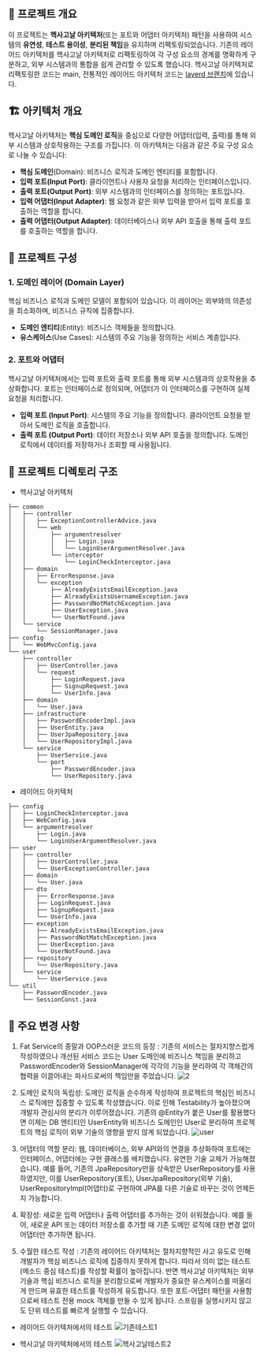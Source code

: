## 🎯 프로젝트 개요

이 프로젝트는 **헥사고날 아키텍처**(또는 포트와 어댑터 아키텍처) 패턴을 사용하여 시스템의 **유연성**, **테스트 용이성**, **분리된 책임**을 유지하며 리팩토링되었습니다. 기존의 레이어드 아키텍처를 헥사고날 아키텍처로 리팩토링하여 각 구성 요소의 경계를 명확하게 구분하고, 외부 시스템과의 통합을 쉽게 관리할 수 있도록 했습니다.
헥사고날 아키텍처로 리팩토링한 코드는 main, 전통적인 레이어드 아키텍처 코드는 [layerd 브랜치](https://github.com/hyukjunkim1116/spring-hexagonal/tree/layerd)에 있습니다.

## 🏗️ 아키텍처 개요

헥사고날 아키텍처는 **핵심 도메인 로직**을 중심으로 다양한 어댑터(입력, 출력)를 통해 외부 시스템과 상호작용하는 구조를 가집니다. 이 아키텍처는 다음과 같은 주요 구성 요소로 나눌 수 있습니다:

- **핵심 도메인**(Domain): 비즈니스 로직과 도메인 엔티티를 포함합니다.
- **입력 포트(Input Port)**: 클라이언트나 사용자 요청을 처리하는 인터페이스입니다.
- **출력 포트(Output Port)**: 외부 시스템과의 인터페이스를 정의하는 포트입니다.
- **입력 어댑터(Input Adapter)**: 웹 요청과 같은 외부 입력을 받아서 입력 포트를 호출하는 역할을 합니다.
- **출력 어댑터(Output Adapter)**: 데이터베이스나 외부 API 호출을 통해 출력 포트를 호출하는 역할을 합니다.

## 🔧 프로젝트 구성

### 1. **도메인 레이어 (Domain Layer)**

핵심 비즈니스 로직과 도메인 모델이 포함되어 있습니다. 이 레이어는 외부와의 의존성을 최소화하며, 비즈니스 규칙에 집중합니다.  
- **도메인 엔티티**(Entity): 비즈니스 객체들을 정의합니다.
- **유스케이스**(Use Cases): 시스템의 주요 기능을 정의하는 서비스 계층입니다.

### 2. **포트와 어댑터**

헥사고날 아키텍처에서는 입력 포트와 출력 포트를 통해 외부 시스템과의 상호작용을 추상화합니다. 포트는 인터페이스로 정의되며, 어댑터가 이 인터페이스를 구현하여 실제 요청을 처리합니다.

- **입력 포트 (Input Port)**: 시스템의 주요 기능을 정의합니다. 클라이언트 요청을 받아서 도메인 로직을 호출합니다.
- **출력 포트 (Output Port)**: 데이터 저장소나 외부 API 호출을 정의합니다. 도메인 로직에서 데이터를 저장하거나 조회할 때 사용됩니다.

## 📂 프로젝트 디렉토리 구조

- 헥사고날 아키텍처

```
├── common
│   ├── controller
│   │   ├── ExceptionControllerAdvice.java
│   │   └── web
│   │       ├── argumentresolver
│   │       │   ├── Login.java
│   │       │   └── LoginUserArgumentResolver.java
│   │       └── interceptor
│   │           └── LoginCheckInterceptor.java
│   ├── domain
│   │   ├── ErrorResponse.java
│   │   └── exception
│   │       ├── AlreadyExistsEmailException.java
│   │       ├── AlreadyExistsUsernameException.java
│   │       ├── PasswordNotMatchException.java
│   │       ├── UserException.java
│   │       └── UserNotFound.java
│   └── service
│       └── SessionManager.java
├── config
│   └── WebMvcConfig.java
└── user
    ├── controller
    │   ├── UserController.java
    │   └── request
    │       ├── LoginRequest.java
    │       ├── SignupRequest.java
    │       └── UserInfo.java
    ├── domain
    │   └── User.java
    ├── infrastructure
    │   ├── PasswordEncoderImpl.java
    │   ├── UserEntity.java
    │   ├── UserJpaRepository.java
    │   └── UserRepositoryImpl.java
    └── service
        ├── UserService.java
        └── port
            ├── PasswordEncoder.java
            └── UserRepository.java
```

- 레이어드 아키텍처

```
├── config
│   ├── LoginCheckInterceptor.java
│   ├── WebConfig.java
│   └── argumentresolver
│       ├── Login.java
│       └── LoginUserArgumentResolver.java
├── user
│   ├── controller
│   │   ├── UserController.java
│   │   └── UserExceptionController.java
│   ├── domain
│   │   └── User.java
│   ├── dto
│   │   ├── ErrorResponse.java
│   │   ├── LoginRequest.java
│   │   ├── SignupRequest.java
│   │   └── UserInfo.java
│   ├── exception
│   │   ├── AlreadyExistsEmailException.java
│   │   ├── PasswordNotMatchException.java
│   │   ├── UserException.java
│   │   └── UserNotFound.java
│   ├── repository
│   │   └── UserRepository.java
│   └── service
│       └── UserService.java
└── util
    ├── PasswordEncoder.java
    └── SessionConst.java
```

## 🔄 주요 변경 사항


1. Fat Service의 종말과 OOP스러운 코드의 등장 : 기존의 서비스는 절차지향스럽게 작성하였으나 개선된 서비스 코드는 User 도메인에 비즈니스 책임을 분리하고 PasswordEncoder와 SessionManager에 각각의 기능을 분리하여 각 객체간의 협력을 이끌어내는 파사드로써의 책임만을 주었습니다.
![2](https://github.com/user-attachments/assets/49b0df1f-df30-4316-ba42-7267cd715619)

2. 도메인 로직의 독립성: 도메인 로직을 순수하게 작성하여 프로젝트의 핵심인 비즈니스 로직에만 집중할 수 있도록 작성했습니다. 이로 인해 Testability가 높아졌으며 개발자 관심사의 분리가 이루어졌습니다.
기존의 @Entity가 붙은 User를 활용했다면 이제는 DB 엔티티인 UserEntity와 비즈니스 도메인인 User로 분리하여 프로젝트의 핵심 로직이 외부 기술의 영향을 받지 않게 되었습니다.
![user](https://github.com/user-attachments/assets/b8ac9082-e859-4532-b838-f667264ee26c)

3. 어댑터의 역할 분리: 웹, 데이터베이스, 외부 API와의 연결을 추상화하여 포트에는 인터페이스, 어댑터에는 구현 클래스를 배치했습니다. 유연한 기술 교체가 가능해졌습니다. 예를 들어, 기존의 JpaRepository만을 상속받은 UserRepository를 사용하였지만, 이를 UserRepository(포트), UserJpaRepository(외부 기술), UserRepositoryImpl(어댑터)로 구현하여 JPA를 다른 기술로 바꾸는 것이 언제든지 가능합니다.
   
4. 확장성: 새로운 입력 어댑터나 출력 어댑터를 추가하는 것이 쉬워졌습니다. 예를 들어, 새로운 API 또는 데이터 저장소를 추가할 때 기존 도메인 로직에 대한 변경 없이 어댑터만 추가하면 됩니다.

5. 수월한 테스트 작성 : 기존의 레이어드 아키텍처는 절차지향적인 사고 유도로 인해 개발자가 핵심 비즈니스 로직에 집중하지 못하게 합니다. 따라서 의미 없는 테스트(메소드 중심 테스트)를 작성할 확률이 높아집니다. 반면 헥사고날 아키텍처는 외부 기술과 핵심 비즈니스 로직을 분리함으로써 개발자가 중요한 유스케이스를 떠올리게 만드며 유효한 테스트를 작성하게 유도합니다. 또한 포트-어댑터 패턴을 사용함으로써 테스트 전용 mock 객체를 만들 수 있게 됩니다. 스프링을 실행시키지 않고도 단위 테스트를 빠르게 실행할 수 있습니다.

- 레이어드 아키텍처에서의 테스트
![기존테스트1](https://github.com/user-attachments/assets/1677b822-c39d-476b-b022-06e282588fc9)

- 헥사고날 아키텍처에서의 테스트 
![헥사고날테스트2](https://github.com/user-attachments/assets/1410dcf7-8708-4bd5-aa3b-48192c065fa6)

